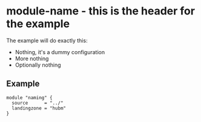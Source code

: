 <!-- Begin tf-docs  -->
# module-name - this is the header for the example

The example will do exactly this:

- Nothing, it's a dummy configuration
- More nothing
- Optionally nothing

## Example

```
module "naming" {
  source      = "../"
  landingzone = "hubm"
}
```
<!-- End tf-docs -->